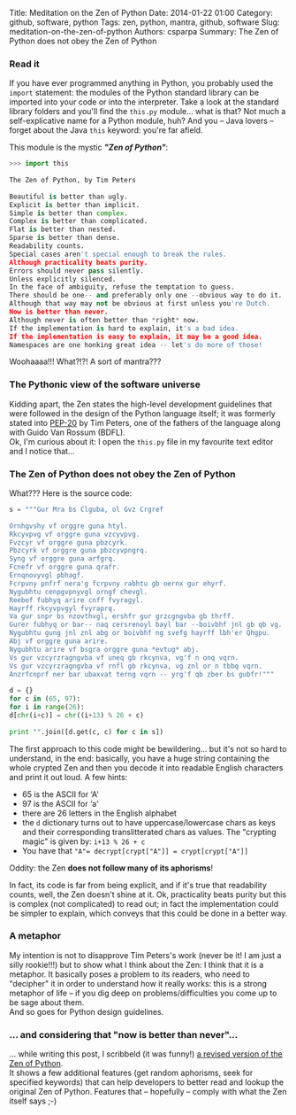 ﻿Title: Meditation on the Zen of Python
Date: 2014-01-22 01:00
Category: github, software, python
Tags: zen, python, mantra, github, software
Slug: meditation-on-the-zen-of-python
Authors: csparpa
Summary: The Zen of Python does not obey the Zen of Python

### Read it

If you have ever programmed anything in Python, you probably used the `import` statement: the modules of the Python standard library 
can be imported into your code or into the interpreter. Take a look at the standard library folders and you'll find the `this.py` module... what is that?
Not much a self-explicative name for a Python module, huh? And you – Java lovers – forget about the Java `this` keyword: you're far afield.  

This module is the mystic ***"Zen of Python"***:

```python
>>> import this
 
The Zen of Python, by Tim Peters
 
Beautiful is better than ugly.
Explicit is better than implicit.
Simple is better than complex.
Complex is better than complicated.
Flat is better than nested.
Sparse is better than dense.
Readability counts.
Special cases aren't special enough to break the rules.
Although practicality beats purity.
Errors should never pass silently.
Unless explicitly silenced.
In the face of ambiguity, refuse the temptation to guess.
There should be one-- and preferably only one --obvious way to do it.
Although that way may not be obvious at first unless you're Dutch.
Now is better than never.
Although never is often better than *right* now.
If the implementation is hard to explain, it's a bad idea.
If the implementation is easy to explain, it may be a good idea.
Namespaces are one honking great idea -- let's do more of those!
```

Woohaaaa!!! What?!?! A sort of mantra???  

### The Pythonic view of the software universe
Kidding apart, the Zen states the high-level development guidelines that were followed in the design of the Python language itself;
it was formerly stated into [PEP-20](http://www.python.org/dev/peps/pep-0020/) by Tim Peters, one of the fathers of the language
along with Guido Van Rossum (BDFL).  
Ok, I'm curious about it: I open the `this.py` file in my favourite text editor and I notice that...

### The Zen of Python does not obey the Zen of Python

What??? Here is the source code:  

```python
s = """Gur Mra bs Clguba, ol Gvz Crgref
 
Ornhgvshy vf orggre guna htyl.
Rkcyvpvg vf orggre guna vzcyvpvg.
Fvzcyr vf orggre guna pbzcyrk.
Pbzcyrk vf orggre guna pbzcyvpngrq.
Syng vf orggre guna arfgrq.
Fcnefr vf orggre guna qrafr.
Ernqnovyvgl pbhagf.
Fcrpvny pnfrf nera'g fcrpvny rabhtu gb oernx gur ehyrf.
Nygubhtu cenpgvpnyvgl orngf chevgl.
Reebef fubhyq arire cnff fvyragyl.
Hayrff rkcyvpvgyl fvyraprq.
Va gur snpr bs nzovthvgl, ershfr gur grzcgngvba gb thrff.
Gurer fubhyq or bar-- naq cersrenoyl bayl bar --boivbhf jnl gb qb vg.
Nygubhtu gung jnl znl abg or boivbhf ng svefg hayrff lbh'er Qhgpu.
Abj vf orggre guna arire.
Nygubhtu arire vf bsgra orggre guna *evtug* abj.
Vs gur vzcyrzragngvba vf uneq gb rkcynva, vg'f n onq vqrn.
Vs gur vzcyrzragngvba vf rnfl gb rkcynva, vg znl or n tbbq vqrn.
Anzrfcnprf ner bar ubaxvat terng vqrn -- yrg'f qb zber bs gubfr!"""
 
d = {}
for c in (65, 97):
for i in range(26):
d[chr(i+c)] = chr((i+13) % 26 + c)
 
print "".join([d.get(c, c) for c in s])
```

The first approach to this code might be bewildering... but it's not so hard to understand, in the end:
basically, you have a huge string containing the whole crypted Zen and then you decode it into readable English
characters and print it out loud. A few hints:  

- 65 is the ASCII for ‘A'
- 97 is the ASCII for ‘a'
- there are 26 letters in the English alphabet
- the `d` dictionary turns out to have uppercase/lowercase chars as keys and their corresponding translitterated chars as values. The "crypting magic" is given by: `i+13 % 26 + c`
- You have that `"A"= decrypt[crypt["A"]] = crypt[crypt["A"]]`  

Oddity: the Zen **does not follow many of its aphorisms**!  

In fact, its code is far from being explicit, and if it's true that readability counts, well, the Zen doesn't shine at it.
Ok, practicality beats purity but this is complex (not complicated) to read out; in fact the implementation could be simpler to explain,
which conveys that this could be done in a better way.

### A metaphor

My intention is not to disapprove Tim Peters's work (never be it! I am just a silly rookie!!!) but to show what I think about the Zen:
I think that it is a metaphor. It basically poses a problem to its readers, who need to "decipher" it in order to understand how it really works:
this is a strong metaphor of life – if you dig deep on problems/difficulties you come up to be sage about them.  
And so goes for Python design guidelines.

### ... and considering that "now is better than never"...

... while writing this post, I scribbeld (it was funny!) [a revised version of the Zen of Python](https://github.com/csparpa/betterzen).  
It shows a few additional features (get random aphorisms, seek for specified keywords) that can help developers to better read and lookup the original Zen of Python.
Features that – hopefully – comply with what the Zen itself says ;-)
